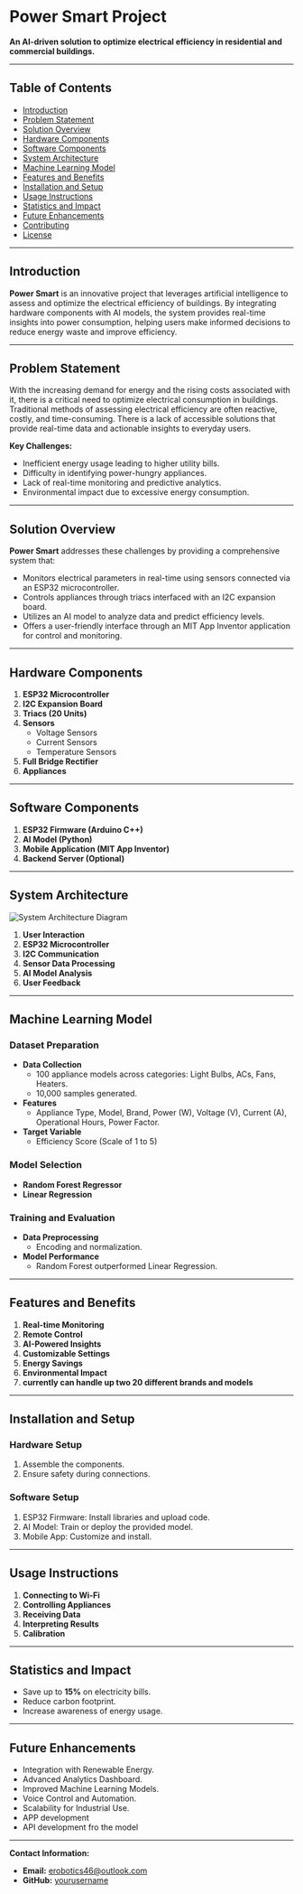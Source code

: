 # Power Smart Project

**An AI-driven solution to optimize electrical efficiency in residential and commercial buildings.**

---

## Table of Contents

- [Introduction](#introduction)
- [Problem Statement](#problem-statement)
- [Solution Overview](#solution-overview)
- [Hardware Components](#hardware-components)
- [Software Components](#software-components)
- [System Architecture](#system-architecture)
- [Machine Learning Model](#machine-learning-model)
- [Features and Benefits](#features-and-benefits)
- [Installation and Setup](#installation-and-setup)
- [Usage Instructions](#usage-instructions)
- [Statistics and Impact](#statistics-and-impact)
- [Future Enhancements](#future-enhancements)
- [Contributing](#contributing)
- [License](#license)

---

## Introduction

**Power Smart** is an innovative project that leverages artificial intelligence to assess and optimize the electrical efficiency of buildings. By integrating hardware components with AI models, the system provides real-time insights into power consumption, helping users make informed decisions to reduce energy waste and improve efficiency.

---

## Problem Statement

With the increasing demand for energy and the rising costs associated with it, there is a critical need to optimize electrical consumption in buildings. Traditional methods of assessing electrical efficiency are often reactive, costly, and time-consuming. There is a lack of accessible solutions that provide real-time data and actionable insights to everyday users.

**Key Challenges:**

- Inefficient energy usage leading to higher utility bills.
- Difficulty in identifying power-hungry appliances.
- Lack of real-time monitoring and predictive analytics.
- Environmental impact due to excessive energy consumption.

---

## Solution Overview

**Power Smart** addresses these challenges by providing a comprehensive system that:

- Monitors electrical parameters in real-time using sensors connected via an ESP32 microcontroller.
- Controls appliances through triacs interfaced with an I2C expansion board.
- Utilizes an AI model to analyze data and predict efficiency levels.
- Offers a user-friendly interface through an MIT App Inventor application for control and monitoring.

---

## Hardware Components

1. **ESP32 Microcontroller**
2. **I2C Expansion Board**
3. **Triacs (20 Units)**
4. **Sensors**
   - Voltage Sensors
   - Current Sensors
   - Temperature Sensors
5. **Full Bridge Rectifier**
6. **Appliances**

---

## Software Components

1. **ESP32 Firmware (Arduino C++)**
2. **AI Model (Python)**
3. **Mobile Application (MIT App Inventor)**
4. **Backend Server (Optional)**

---

## System Architecture

![System Architecture Diagram](images/system_architecture.png)

1. **User Interaction**
2. **ESP32 Microcontroller**
3. **I2C Communication**
4. **Sensor Data Processing**
5. **AI Model Analysis**
6. **User Feedback**

---

## Machine Learning Model

### **Dataset Preparation**

- **Data Collection**
  - 100 appliance models across categories: Light Bulbs, ACs, Fans, Heaters.
  - 10,000 samples generated.
- **Features**
  - Appliance Type, Model, Brand, Power (W), Voltage (V), Current (A), Operational Hours, Power Factor.
- **Target Variable**
  - Efficiency Score (Scale of 1 to 5)

### **Model Selection**

- **Random Forest Regressor**
- **Linear Regression**

### **Training and Evaluation**

- **Data Preprocessing**
  - Encoding and normalization.
- **Model Performance**
  - Random Forest outperformed Linear Regression.

---

## Features and Benefits

1. **Real-time Monitoring**
2. **Remote Control**
3. **AI-Powered Insights**
4. **Customizable Settings**
5. **Energy Savings**
6. **Environmental Impact**
7. **currently can handle up two 20 different brands and models**

---

## Installation and Setup

### **Hardware Setup**

1. Assemble the components.
2. Ensure safety during connections.

### **Software Setup**

1. ESP32 Firmware: Install libraries and upload code.
2. AI Model: Train or deploy the provided model.
3. Mobile App: Customize and install.

---

## Usage Instructions

1. **Connecting to Wi-Fi**
2. **Controlling Appliances**
3. **Receiving Data**
4. **Interpreting Results**
5. **Calibration**

---

## Statistics and Impact

- Save up to **15%** on electricity bills.
- Reduce carbon footprint.
- Increase awareness of energy usage.

---

## Future Enhancements

- Integration with Renewable Energy.
- Advanced Analytics Dashboard.
- Improved Machine Learning Models.
- Voice Control and Automation.
- Scalability for Industrial Use.
- APP development
- API development fro the model

---

**Contact Information:**

- **Email:** erobotics46@outlook.com
- **GitHub:** [yourusername](https://github.com/@eshaan46)
